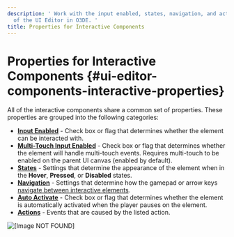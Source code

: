 ```yaml
---
description: ' Work with the input enabled, states, navigation, and action properties
  of the UI Editor in O3DE. '
title: Properties for Interactive Components
---
```

# Properties for Interactive Components {#ui-editor-components-interactive-properties}

All of the interactive components share a common set of properties\. These properties are grouped into the following categories:
+ [**Input Enabled**](/docs/user-guide/features/interactivity/user-interface/editor/components-interactive-properties-input.md) - Check box or flag that determines whether the element can be interacted with\.
+ [**Multi\-Touch Input Enabled**](/docs/user-guide/features/interactivity/user-interface/editor/components-interactive-properties-multitouch-input.md) - Check box or flag that determines whether the element will handle multi\-touch events\. Requires multi\-touch to be enabled on the parent UI canvas \(enabled by default\)\.
+ [**States**](/docs/user-guide/features/interactivity/user-interface/editor/components-interactive-properties-states.md) - Settings that determine the appearance of the element when in the **Hover**, **Pressed**, or **Disabled** states\.
+ [**Navigation**](/docs/user-guide/features/interactivity/user-interface/editor/components-interactive-properties-navigation.md) - Settings that determine how the gamepad or arrow keys [navigate between interactive elements](/docs/user-guide/features/interactivity/user-interface/editor/components-firstfocus.md)\.
+ [**Auto Activate**](/docs/user-guide/features/interactivity/user-interface/editor/components-autoactivate.md) - Check box or flag that determines whether the element is automatically activated when the player pauses on the element\.
+ [**Actions**](/docs/user-guide/features/interactivity/user-interface/editor/components-actions.md) - Events that are caused by the listed action\.

![\[Image NOT FOUND\]](/images/user-guide/game_ui_editor/ui-editor-components-interactive-properties.png)